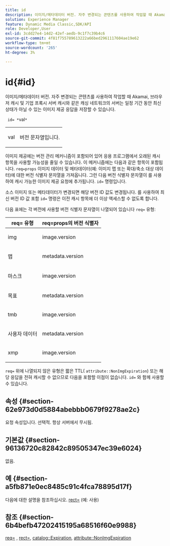 ```yaml
---
title: id
description: 이미지/메타데이터 버전. 자주 변경되는 콘텐츠를 사용하여 작업할 때 Akamai, 브라우저 캐시 및 기업 프록시 서버 캐시와 같은 캐싱 네트워크의 서버는 일정 기간 동안 최신 상태가 아닐 수 있는 이미지 제공 응답을 저장할 수 있습니다.
solution: Experience Manager
feature: Dynamic Media Classic,SDK/API
role: Developer,User
exl-id: 3cdd27e4-14d2-42ef-aedb-9c1f7c39b4c6
source-git-commit: 4f81f755789613222a66bed2961117604ae19e62
workflow-type: tm+mt
source-wordcount: '265'
ht-degree: 3%

---
```


# id{#id}

이미지/메타데이터 버전. 자주 변경되는 콘텐츠를 사용하여 작업할 때 Akamai, 브라우저 캐시 및 기업 프록시 서버 캐시와 같은 캐싱 네트워크의 서버는 일정 기간 동안 최신 상태가 아닐 수 있는 이미지 제공 응답을 저장할 수 있습니다.

` id= *`val`*`

<table id="simpletable_3A6EBDA15B004636804E1ACEF952479A"> 
 <tr class="strow"> 
  <td class="stentry"> <p> <span class="codeph"> <span class="varname"> val </span> </span> </p> </td> 
  <td class="stentry"> <p>버전 문자열입니다. </p> </td> 
 </tr> 
</table>

이미지 제공에는 버전 관리 메커니즘이 포함되어 있어 응용 프로그램에서 오래된 캐시 항목을 사용할 가능성을 줄일 수 있습니다. 이 메커니즘에는 다음과 같은 항목이 포함됩니다. `req=props` 이미지 데이터 및 메타데이터(예: 이미지 맵 또는 확대/축소 대상 데이터)에 대한 버전 식별자 문자열을 가져옵니다. 그런 다음 버전 식별자 문자열이 를 사용하여 캐시 가능한 이미지 제공 요청에 추가됩니다. `id=` 명령입니다.

소스 이미지 또는 메타데이터가 변경되면 해당 버전 ID 값도 변경됩니다. 를 사용하여 최신 버전 ID 값 포함 `id=` 명령은 이전 캐시 항목에 더 이상 액세스할 수 없도록 합니다.

다음 표에는 각 버전에 사용할 버전 식별자 문자열이 나열되어 있습니다 `req=` 유형:

<table id="table_AE39BEBE18864880BBBF1C4F16785E2D"> 
 <thead> 
  <tr> 
   <th class="entry"> <b> req= 유형</b> </th> 
   <th class="entry"> <b> req=props의 버전 식별자</b> </th> 
  </tr> 
 </thead>
 <tbody> 
  <tr> 
   <td> <p> img </p> </td> 
   <td> <p> image.version </p> </td> 
  </tr> 
  <tr> 
   <td> <p> 맵 </p> </td> 
   <td> <p> metadata.version </p> </td> 
  </tr> 
  <tr> 
   <td> <p> 마스크 </p> </td> 
   <td> <p> image.version </p> </td> 
  </tr> 
  <tr> 
   <td> <p> 목표 </p> </td> 
   <td> <p> metadata.version </p> </td> 
  </tr> 
  <tr> 
   <td> <p> tmb </p> </td> 
   <td> <p> image.version </p> </td> 
  </tr> 
  <tr> 
   <td> <p> 사용자 데이터 </p> </td> 
   <td> <p> metadata.version </p> </td> 
  </tr> 
  <tr> 
   <td> <p> xmp </p> </td> 
   <td> <p> image.version </p> </td> 
  </tr> 
 </tbody> 
</table>

`req=` 위에 나열되지 않은 유형은 짧은 TTL( `attribute::NonImgExpiration`) 또는 해당 응답을 전혀 캐시할 수 없으므로 다음을 포함할 이점이 없습니다. `id=` 와 함께 사용할 수 있습니다.

## 속성 {#section-62e973d0d5884abebbb0679f9278ae2c}

요청 속성입니다. 선택적. 항상 서버에서 무시됨.

## 기본값 {#section-96136720c82842c89505347ec39e6024}

없음.

## 예 {#section-a5fb871e0ec8485c91c4fca78895d17f}

다음에 대한 설명을 참조하십시오. [rect=](../../../../../is-api/http-ref/image-serving-api-ref/c-http-protocol-reference/c-command-reference/r-rect.md#reference-520b90d30b4c4b4692a723e4df6adaf3) (예: 사용)

## 참조 {#section-6b4befb47202415195a68516f60e9988}

[req=](../../../../../is-api/http-ref/image-serving-api-ref/c-http-protocol-reference/c-command-reference/r-req/r-req.md#reference-907cdb4a97034db7ad94695f25552e76) , [rect=](../../../../../is-api/http-ref/image-serving-api-ref/c-http-protocol-reference/c-command-reference/r-rect.md#reference-520b90d30b4c4b4692a723e4df6adaf3), [catalog::Expiration](../../../../../is-api/image-catalog/image-serving-api-ref/c-image-catalog-reference/c-image-svg-data-reference/c-image-data-reference/r-expiration-cat.md#reference-a7afd668ecbb4d2da65d86259aa6a28a), [attribute::NonImgExpiration](../../../../../is-api/image-catalog/image-serving-api-ref/c-image-catalog-reference/c-attributes-reference/r-nonimgexpiration.md#reference-a8066cd0d24b4ea98100ade4821f1f9d)
